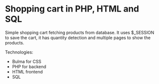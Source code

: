 # Shopping cart in PHP, HTML and SQL
Simple shopping cart fetching products from database. It uses $_SESSION to save the cart, it has quantity detection and multiple pages to show the products.

Technologies:
- Bulma for CSS
- PHP for backend
- HTML frontend
- SQL